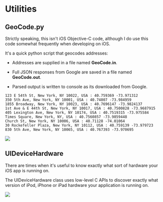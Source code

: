 Utilities
=========

GeoCode.py
---------- 

Strictly speaking, this isn't iOS Objective-C code, although I do use this code somewhat frequently when developing on iOS.

It's a quick python script that geocodes addresses:

* Addresses are supplied in a file named **GeoCode.in**.

* Full JSON responses from Google are saved in a file named **GeoCode.out**. 

* Parsed output is written to console as its downloaded from Google.

```
123 E 54th St, New York, NY 10022, USA : 40.759369 -73.971312
350 5th Ave, New York, NY 10001, USA : 40.74807 -73.984959
1855 Broadway, New York, NY 10023, USA : 40.7696147 -73.9824137
1st Ave & E 44th St, New York, NY 10017, USA : 40.7500828 -73.9687915
405 Lexington Ave, New York, NY 10174, USA : 40.7519315 -73.975584
Times Square, New York, NY, USA : 40.7560857 -73.9859448
Church St, New York, NY 10006, USA : 40.71128 -74.01064
30 Rockefeller Plaza, New York, NY 10112, USA : 40.759139 -73.979723
830 5th Ave, New York, NY 10065, USA : 40.767393 -73.970695
```

[![](http://farm3.static.flickr.com/2116/5716642267_a1d260c3ab_m.jpg)](http://farm3.static.flickr.com/2116/5716642267_a1d260c3ab_m.jpg)

UIDeviceHardware
----------------

There are times when it's useful to know exactly what sort of hardware your iOS app is running on. 

The UIDeviceHardware class uses low-level C APIs to discover exactly what version of iPod, iPhone
or iPad hardware your application is running on.

[![](http://farm6.static.flickr.com/5303/5607820823_e0f6546f0e_z.jpg)](http://farm6.static.flickr.com/5303/5607820823_e0f6546f0e_z.jpg)
